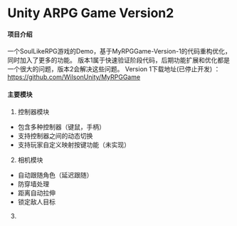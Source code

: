 # Unity ARPG Game Version2

#### 项目介绍
一个SoulLikeRPG游戏的Demo，基于MyRPGGame-Version-1的代码重构优化，同时加入了更多的功能。
版本1属于快速验证阶段代码，后期功能扩展和优化都是一个很大的问题，版本2会解决这些问题。
Version 1下载地址(已停止开发) ： https://github.com/WilsonUnity/MyRPGGame

#### 主要模块

1. 控制器模块
* 包含多种控制器（键鼠，手柄）
* 支持控制器之间的动态切换
* 支持玩家自定义映射按键功能（未实现）

2. 相机模块
* 自动跟随角色（延迟跟随）
* 防穿墙处理
* 距离自动拉伸
* 锁定敌人目标

3. 
